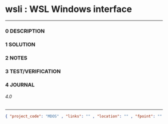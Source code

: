 # wsli : WSL Windows interface

--------------------------------

### 0 DESCRIPTION

### 1 SOLUTION

### 2 NOTES

### 3 TEST/VERIFICATION

### 4 JOURNAL

###### 4.0

--------------------------------

```json
{ "project_code": "MDOS" , "links": "" , "location": "" , "fpoint": "" }
```
